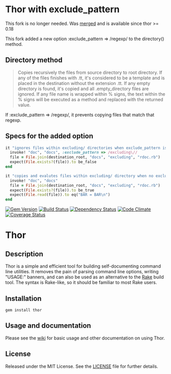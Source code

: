 Thor with exclude_pattern
=========================

This fork is no longer needed. Was [merged] and is available since thor >= 0.18

This fork added a new option :exclude_pattern => /regexp/ to the directory() method.

[merged]: https://github.com/wycats/thor/pull/313

Directory method
----------------

> Copies recursively the files from source directory to root directory. If any of the files finishes with .tt, it's considered to be a template and is placed in the destination without the extension .tt. If any empty directory is found, it's copied and all .empty_directory files are ignored. If any file name is wrapped within % signs, the text within the % signs will be executed as a method and replaced with the returned value.

If :exclude_pattern => /regexp/, it prevents copying files that match that regexp.

Specs for the added option
--------------------------

```ruby
it "ignores files within excluding/ directories when exclude_pattern is provided" do
  invoke! "doc", "docs", :exclude_pattern => /excluding\//
  file = File.join(destination_root, "docs", "excluding", "rdoc.rb")
  expect(File.exists?(file)).to be_false
end

it "copies and evalutes files within excluding/ directory when no exclude_pattern is present" do
  invoke! "doc", "docs"
  file = File.join(destination_root, "docs", "excluding", "rdoc.rb")
  expect(File.exists?(file)).to be_true
  expect(File.read(file)).to eq("BAR = BAR\n")
end
```

[![Gem Version](https://badge.fury.io/rb/thor.png)](https://rubygems.org/gems/thor)
[![Build Status](https://secure.travis-ci.org/wycats/thor.png?branch=master)](http://travis-ci.org/wycats/thor)
[![Dependency Status](https://gemnasium.com/wycats/thor.png?travis)](https://gemnasium.com/wycats/thor)
[![Code Climate](https://codeclimate.com/github/wycats/thor.png)](https://codeclimate.com/github/wycats/thor)
[![Coverage Status](https://coveralls.io/repos/wycats/thor/badge.png?branch=master)](https://coveralls.io/r/wycats/thor)

Thor
====

Description
-----------
Thor is a simple and efficient tool for building self-documenting command line
utilities.  It removes the pain of parsing command line options, writing
"USAGE:" banners, and can also be used as an alternative to the [Rake][rake]
build tool.  The syntax is Rake-like, so it should be familiar to most Rake
users.

[rake]: https://github.com/jimweirich/rake

Installation
------------
    gem install thor

Usage and documentation
-----------------------
Please see the [wiki][] for basic usage and other documentation on using Thor.

[wiki]: https://github.com/wycats/thor/wiki

License
-------
Released under the MIT License.  See the [LICENSE][] file for further details.

[license]: LICENSE.md
